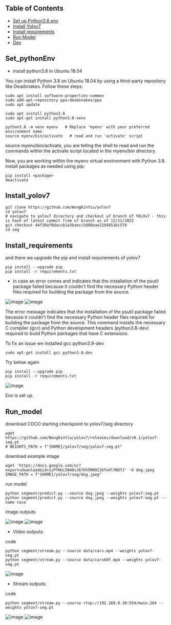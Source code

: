 ## Table of Contents
* [Set up Python3.8 env](#set_pythonEnv)
* [Install Yolov7](#install_yolov7)
* [Install requirements](#install_requirements)
* [Run Model](#run_model)
* [Dev](#dev)


## Set_pythonEnv
- install python3.8 in Ubuntu 18.04

You can install Python 3.8 on Ubuntu 18.04 by using a third-party repository like Deadsnakes. Follow these steps:
    
    sudo apt install software-properties-common
    sudo add-apt-repository ppa:deadsnakes/ppa
    sudo apt update

    sudo apt install python3.8
    sudo apt-get install python3.8-venv
    
    python3.8 -m venv myenv   # Replace 'myenv' with your preferred environment name
    source myenv/bin/activate   # read and run 'activate' script

source myenv/bin/activate, you are telling the shell to read and run the commands within the activate script located in the myenv/bin directory.

Now, you are working within the myenv virtual environment with Python 3.8. Install packages as needed using pip:

    pip install <package>
    deactivate


## Install_yolov7 

    git clone https://github.com/WongKinYiu/yolov7
    cd yolov7
    # navigate to yolov7 directory and checkout u7 branch of YOLOv7 - this is hash of latest commit from u7 branch as of 12/21/2022
    git checkout 44f30af0daccb1a3baecc5d80eae22948516c579      
    cd seg


## Install_requirements

and there we upgrade the pip
and install requirements of yolov7

    pip install --upgrade pip
    pip install -r requirements.txt
    
- in case an error comes and indicates that the installation of the psutil package failed because it couldn't find the necessary Python header files required for building the package from the source.

![image](https://github.com/UbaydullohML/AB300-AI-models/assets/75980506/939a705f-c1b2-4d47-a4a3-56297013e98e)
![image](https://github.com/UbaydullohML/AB300-AI-models/assets/75980506/8277fe62-62a6-47a2-aafe-2c607c80127b)

The error message indicates that the installation of the psutil package failed because it couldn't find the necessary Python header files required for building the package from the source.
This command installs the necessary C compiler (gcc) and Python development headers (python3.8-dev) required to build Python packages that have C extensions.

To fix an issue we installed gcc python3.9-dev

    sudo apt-get install gcc python3.8-dev

Try below again

    pip install --upgrade pip
    pip install -r requirements.txt


![image](https://github.com/UbaydullohML/AB300-AI-models/assets/75980506/f22f8f02-a275-406f-bad7-2cf1f351c0ff)

Env is set up.



## Run_model
download COCO starting checkpoint to yolov7/seg directory

    wget https://github.com/WongKinYiu/yolov7/releases/download/v0.1/yolov7-seg.pt
    # WEIGHTS_PATH = f"{HOME}/yolov7/seg/yolov7-seg.pt"

download example image

    wget 'https://docs.google.com/uc?export=download&id=1sPYHUcIW48sJ67kh5MHOI3GfoXlYNOfJ' -O dog.jpeg
    IMAGE_PATH = f"{HOME}/yolov7/seg/dog.jpeg"

run model 

    python segment/predict.py --source dog.jpeg --weights yolov7-seg.pt
    python segment/predict.py --source dog.jpeg --weights yolov7-seg.pt --name coco

image outputs

![image](https://github.com/UbaydullohML/AB300-AI-models/assets/75980506/773c017a-2ffa-49cc-9087-392fc87dc98c)
![image](https://github.com/UbaydullohML/AB300-AI-models/assets/75980506/ec87b31c-e4ac-4157-a678-24bdca57cb6b)

- Video outputs:

code

    python segment/stream.py --source data/cars.mp4 --weights yolov7-seg.pt
    python segment/stream.py --source data/cars60f.mp4 --weights yolov7-seg.pt

![image](https://github.com/UbaydullohML/AB300-AI-models/assets/75980506/8c2c61f6-5d3f-4886-b41f-02316322638b)

- Stream outputs:

code 

    python segment/stream.py --source rtsp://192.168.0.38:554/main.264 --weights yolov7-seg.pt


![image](https://github.com/UbaydullohML/AB300-AI-models/assets/75980506/4b63d57d-30bd-45b0-ac6e-5946b1a2d9fa)
![image](https://github.com/UbaydullohML/AB300-AI-models/assets/75980506/3c2ed7c9-e1ad-42b8-9e42-b2acd38ce8bf)


